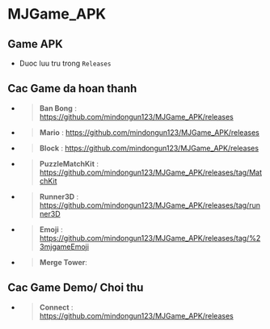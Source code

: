 # MJGame_APK


## Game APK

- Duoc luu tru trong `Releases`


## Cac Game da hoan thanh

- > **Ban Bong** : https://github.com/mindongun123/MJGame_APK/releases
- > **Mario** : https://github.com/mindongun123/MJGame_APK/releases
- > **Block** : https://github.com/mindongun123/MJGame_APK/releases
- > **PuzzleMatchKit** : https://github.com/mindongun123/MJGame_APK/releases/tag/MatchKit
- > **Runner3D** : https://github.com/mindongun123/MJGame_APK/releases/tag/runner3D
- > **Emoji** : https://github.com/mindongun123/MJGame_APK/releases/tag/%23mjgameEmoji
- > **Merge Tower**: 
  
## Cac Game Demo/ Choi thu  

- > **Connect** : https://github.com/mindongun123/MJGame_APK/releases
